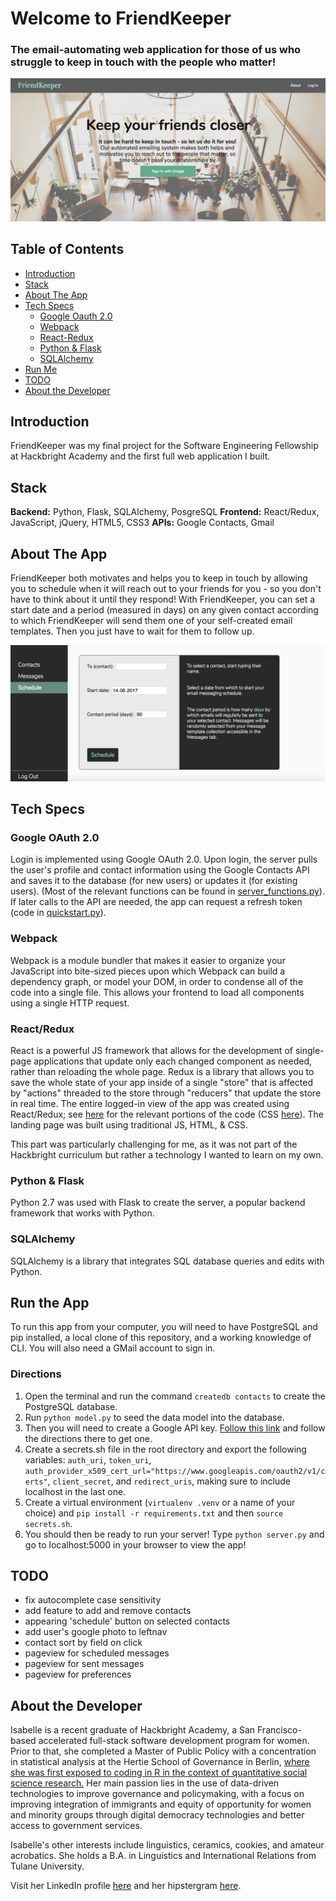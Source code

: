 # Welcome to FriendKeeper
### The email-automating web application for those of us who struggle to keep in touch with the people who matter!

![alt text](https://github.com/sloloris/hb-final-project/blob/scheduleview/static/img/landing_page_readme.png "FriendKeeper landing page.")

## Table of Contents
* [Introduction](#introduction)
* [Stack](#stack)
* [About The App](#about-app)
* [Tech Specs](#tech-specs)
    * [Google Oauth 2.0](#oauth)
    * [Webpack](#webpack)
    * [React-Redux](#react-redux)
    * [Python & Flask](#python-flask)
    * [SQLAlchemy](#sqlalchemy)
* [Run Me](#run-me)
* [TODO](#todo)
* [About the Developer](#about-me)

## <a name="introduction"></a>Introduction
FriendKeeper was my final project for the Software Engineering Fellowship at Hackbright Academy and the first full web application I built. 

## <a name="stack"></a>Stack
__Backend:__ Python, Flask, SQLAlchemy, PosgreSQL
__Frontend:__ React/Redux, JavaScript, jQuery, HTML5, CSS3
__APIs:__ Google Contacts, Gmail

## <a name="about-app"></a>About The App
FriendKeeper both motivates and helps you to keep in touch by allowing you to schedule when it will reach out to your friends for you - so you don't have to think about it until they respond! With FriendKeeper, you can set a start date and a period (measured in days) on any given contact according to which FriendKeeper will send them one of your self-created email templates. Then you just have to wait for them to follow up.

![alt text](https://github.com/sloloris/hb-final-project/blob/scheduleview/static/img/scheduleview.png "ScheduleView. This portion of the app is a single-page app built complete using React/Redux.")

## <a name="tech-specs"></a>Tech Specs

### <a name="oauth"></a>Google OAuth 2.0
Login is implemented using Google OAuth 2.0. Upon login, the server pulls the user's profile and contact information using the Google Contacts API and saves it to the database (for new users) or updates it (for existing users). (Most of the relevant functions can be found in [server_functions.py](./blob/scheduleview/server_functions.py)). If later calls to the API are needed, the app can request a refresh token (code in [quickstart.py](./blob/scheduleview/quickstart.py)).

### <a name="webpack"></a>Webpack 
Webpack is a module bundler that makes it easier to organize your JavaScript into bite-sized pieces upon which Webpack can build a dependency graph, or model your DOM, in order to condense all of the code into a single file. This allows your frontend to load all components using a single HTTP request.

### <a name="react-redux"></a>React/Redux
React is a powerful JS framework that allows for the development of single-page applications that update only each changed component as needed, rather than reloading the whole page. Redux is a library that allows you to save the whole state of your app inside of a single "store" that is affected by "actions" threaded to the store through "reducers" that update the store in real time. The entire logged-in view of the app was created using React/Redux; see [here](https://github.com/sloloris/hb-final-project/tree/master/static/js) for the relevant portions of the code (CSS [here](https://github.com/sloloris/hb-final-project/tree/master/static/styles)). The landing page was built using traditional JS, HTML, & CSS.
 
This part was particularly challenging for me, as it was not part of the Hackbright curriculum but rather a technology I wanted to learn on my own.

### <a name="python-flask"></a>Python & Flask 
Python 2.7 was used with Flask to create the server, a popular backend framework that works with Python.

### <a name="sqlalchemy"></a>SQLAlchemy
SQLAlchemy is a library that integrates SQL database queries and edits with Python.

## <a name="run-me"></a>Run the App
To run this app from your computer, you will need to have PostgreSQL and pip installed, a local clone of this repository, and a working knowledge of CLI. You will also need a GMail account to sign in.
### Directions
1. Open the terminal and run the command `createdb contacts` to create the PostgreSQL database. 
2. Run `python model.py` to seed the data model into the database.
3. Then you will need to create a Google API key. [Follow this link](https://developers.google.com/places/web-service/get-api-key) and follow the directions there to get one.
4. Create a secrets.sh file in the root directory and export the following variables: `auth_uri`, `token_uri`, `auth_provider_x509_cert_url="https://www.googleapis.com/oauth2/v1/certs"`, `client_secret`, and `redirect_uris`, making sure to include localhost in the last one.
5. Create a virtual environment (`virtualenv .venv` or a name of your choice) and `pip install -r requirements.txt` and then `source secrets.sh`.
6. You should then be ready to run your server! Type `python server.py` and go to localhost:5000 in your browser to view the app!

## <a name="todo"></a>TODO
* fix autocomplete case sensitivity
* add feature to add and remove contacts
* appearing 'schedule' button on selected contacts
* add user's google photo to leftnav
* contact sort by field on click
* pageview for scheduled messages
* pageview for sent messages
* pageview for preferences


## <a name="about-me"></a>About the Developer
Isabelle is a recent graduate of Hackbright Academy, a San Francisco-based accelerated full-stack software development program for women. Prior to that, she completed a Master of Public Policy with a concentration in statistical analysis at the Hertie School of Governance in Berlin, [where she was first exposed to coding in R in the context of quantitative social science research.](https://github.com/sloloris/IsabelleandDiegosFinalResearchProject/tree/master/FinalPaper) Her main passion lies in the use of data-driven technologies to improve governance and policymaking, with a focus on improving integration of immigrants and equity of opportunity for women and minority groups through digital democracy technologies and better access to government services.

Isabelle's other interests include linguistics, ceramics, cookies, and amateur acrobatics. She holds a B.A. in Linguistics and International Relations from Tulane University.

Visit her LinkedIn profile [here](https://www.linkedin.com/in/isabelle-miller/) and her hipstergram [here](https://www.instagram.com/belleandcompass/).

